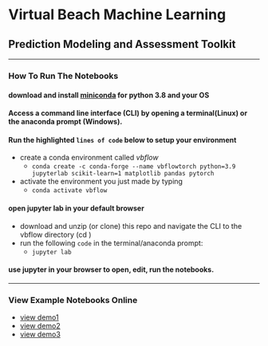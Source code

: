 # Virtual Beach Machine Learning 
## Prediction Modeling and Assessment Toolkit

---

### How To Run The Notebooks

#### download and install [miniconda](https://docs.conda.io/en/latest/miniconda.html) for python 3.8 and your OS
#### Access a command line interface (CLI) by opening a terminal(Linux) or the anaconda prompt (Windows).
#### Run the highlighted `lines of code` below to setup your environment
 - create a conda environment called *vbflow*
   - `conda create -c conda-forge --name vbflowtorch python=3.9 jupyterlab scikit-learn=1 matplotlib pandas pytorch
`
 - activate the environment you just made by typing
   - `conda activate vbflow`
   
####  open jupyter lab in your default browser
 - download and unzip (or clone) this repo and navigate the CLI to the vbflow directory (cd )
 - run the following `code` in the terminal/anaconda prompt: 
   - `jupyter lab`
   
#### use jupyter in your browser to open, edit, run the notebooks.

---

### View Example Notebooks Online
 - [view demo1](https://nbviewer.jupyter.org/github/DouglasPatton/vbflow/blob/master/demo1.ipynb)
 - [view demo2](https://nbviewer.jupyter.org/github/DouglasPatton/vbflow/blob/master/demo2.ipynb) 
 - [view demo3](https://nbviewer.jupyter.org/github/DouglasPatton/vbflow/blob/master/demo3.ipynb) 
